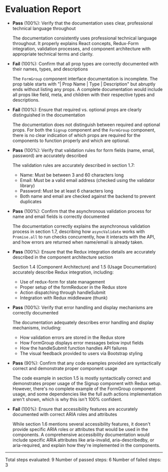 # Evaluation Report

- **Pass** (100%): Verify that the documentation uses clear, professional technical language throughout

    The documentation consistently uses professional technical language throughout. It properly explains React concepts, Redux-Form integration, validation processes, and component architecture with appropriate technical terms and clarity.

- **Fail** (100%): Confirm that all prop types are correctly documented with their names, types, and descriptions

    The `FormGroup` component interface documentation is incomplete. The prop table starts with "| Prop Name | Type | Description" but abruptly ends without listing any props. A complete documentation would include all props like field, meta, and children with their respective types and descriptions.

- **Fail** (100%): Ensure that required vs. optional props are clearly distinguished in the documentation

    The documentation does not distinguish between required and optional props. For both the `Signup` component and the `FormGroup` component, there is no clear indication of which props are required for the components to function properly and which are optional.

- **Pass** (100%): Verify that validation rules for form fields (name, email, password) are accurately described

    The validation rules are accurately described in section 1.7:
    - Name: Must be between 3 and 60 characters long
    - Email: Must be a valid email address (checked using the validator library)
    - Password: Must be at least 6 characters long
    - Both name and email are checked against the backend to prevent duplicates

- **Pass** (100%): Confirm that the asynchronous validation process for name and email fields is correctly documented

    The documentation correctly explains the asynchronous validation process in section 1.7, describing how `asyncValidate` works with `Promise.all` to run checks concurrently, how it interacts with the API, and how errors are returned when name/email is already taken.

- **Pass** (100%): Ensure that the Redux integration details are accurately described in the component architecture section

    Section 1.4 (Component Architecture) and 1.5 (Usage Documentation) accurately describe Redux integration, including:
    - Use of redux-form for state management
    - Proper setup of the formReducer in the Redux store
    - Action dispatching through handleSubmit
    - Integration with Redux middleware (thunk)

- **Pass** (100%): Verify that error handling and display mechanisms are correctly documented

    The documentation adequately describes error handling and display mechanisms, including:
    - How validation errors are stored in the Redux store
    - How FormGroup displays error messages below input fields
    - How the handleSubmit function handles API failures
    - The visual feedback provided to users via Bootstrap styling

- **Pass** (90%): Confirm that any code examples provided are syntactically correct and demonstrate proper component usage

    The code example in section 1.5 is mostly syntactically correct and demonstrates proper usage of the Signup component with Redux setup. However, there's no complete example of the FormGroup component usage, and some dependencies like the full auth actions implementation aren't shown, which is why this isn't 100% confident.

- **Fail** (100%): Ensure that accessibility features are accurately documented with correct ARIA roles and attributes

    While section 1.6 mentions several accessibility features, it doesn't provide specific ARIA roles or attributes that would be used in the components. A comprehensive accessibility documentation would include specific ARIA attributes like aria-invalid, aria-describedby, or aria-required, and explain how they're implemented in the components.

---

Total steps evaluated: 9
Number of passed steps: 6
Number of failed steps: 3